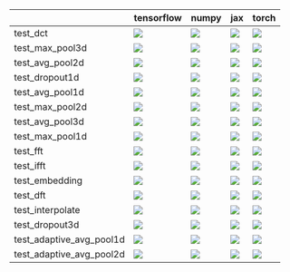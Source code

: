 |                          | tensorflow                                                                                                                                                                             | numpy                                                                                                                                                                                  | jax                                                                                                                                                                                    | torch                                                                                                                                                                                  |
|:-------------------------|:---------------------------------------------------------------------------------------------------------------------------------------------------------------------------------------|:---------------------------------------------------------------------------------------------------------------------------------------------------------------------------------------|:---------------------------------------------------------------------------------------------------------------------------------------------------------------------------------------|:---------------------------------------------------------------------------------------------------------------------------------------------------------------------------------------|
| test_dct                 | <a href="https://github.com/unifyai/ivy/actions/runs/4592326235/jobs/8109274577" rel="noopener noreferrer" target="_blank"><img src=https://img.shields.io/badge/-success-success></a> | <a href="https://github.com/unifyai/ivy/actions/runs/4592326235/jobs/8109274577" rel="noopener noreferrer" target="_blank"><img src=https://img.shields.io/badge/-failure-red></a>     | <a href="https://github.com/unifyai/ivy/actions/runs/4592326235/jobs/8109274577" rel="noopener noreferrer" target="_blank"><img src=https://img.shields.io/badge/-failure-red></a>     | <a href="https://github.com/unifyai/ivy/actions/runs/4592326235/jobs/8109274577" rel="noopener noreferrer" target="_blank"><img src=https://img.shields.io/badge/-failure-red></a>     |
| test_max_pool3d          | <a href="https://github.com/unifyai/ivy/actions/runs/4592326235/jobs/8109274577" rel="noopener noreferrer" target="_blank"><img src=https://img.shields.io/badge/-success-success></a> | <a href="https://github.com/unifyai/ivy/actions/runs/4592326235/jobs/8109274577" rel="noopener noreferrer" target="_blank"><img src=https://img.shields.io/badge/-failure-red></a>     | <a href="https://github.com/unifyai/ivy/actions/runs/4592326235/jobs/8109274577" rel="noopener noreferrer" target="_blank"><img src=https://img.shields.io/badge/-failure-red></a>     | <a href="https://github.com/unifyai/ivy/actions/runs/4592326235/jobs/8109274577" rel="noopener noreferrer" target="_blank"><img src=https://img.shields.io/badge/-failure-red></a>     |
| test_avg_pool2d          | <a href="https://github.com/unifyai/ivy/actions/runs/4592326235/jobs/8109274577" rel="noopener noreferrer" target="_blank"><img src=https://img.shields.io/badge/-success-success></a> | <a href="https://github.com/unifyai/ivy/actions/runs/4592326235/jobs/8109274577" rel="noopener noreferrer" target="_blank"><img src=https://img.shields.io/badge/-failure-red></a>     | <a href="https://github.com/unifyai/ivy/actions/runs/4592326235/jobs/8109274577" rel="noopener noreferrer" target="_blank"><img src=https://img.shields.io/badge/-failure-red></a>     | <a href="https://github.com/unifyai/ivy/actions/runs/4592326235/jobs/8109274577" rel="noopener noreferrer" target="_blank"><img src=https://img.shields.io/badge/-failure-red></a>     |
| test_dropout1d           | <a href="https://github.com/unifyai/ivy/actions/runs/4592326235/jobs/8109274577" rel="noopener noreferrer" target="_blank"><img src=https://img.shields.io/badge/-success-success></a> | <a href="https://github.com/unifyai/ivy/actions/runs/4592326235/jobs/8109274577" rel="noopener noreferrer" target="_blank"><img src=https://img.shields.io/badge/-failure-red></a>     | <a href="https://github.com/unifyai/ivy/actions/runs/4592326235/jobs/8109274577" rel="noopener noreferrer" target="_blank"><img src=https://img.shields.io/badge/-failure-red></a>     | <a href="https://github.com/unifyai/ivy/actions/runs/4592326235/jobs/8109274577" rel="noopener noreferrer" target="_blank"><img src=https://img.shields.io/badge/-failure-red></a>     |
| test_avg_pool1d          | <a href="https://github.com/unifyai/ivy/actions/runs/4592326235/jobs/8109274577" rel="noopener noreferrer" target="_blank"><img src=https://img.shields.io/badge/-success-success></a> | <a href="https://github.com/unifyai/ivy/actions/runs/4592326235/jobs/8109274577" rel="noopener noreferrer" target="_blank"><img src=https://img.shields.io/badge/-failure-red></a>     | <a href="https://github.com/unifyai/ivy/actions/runs/4592326235/jobs/8109274577" rel="noopener noreferrer" target="_blank"><img src=https://img.shields.io/badge/-failure-red></a>     | <a href="https://github.com/unifyai/ivy/actions/runs/4592326235/jobs/8109274577" rel="noopener noreferrer" target="_blank"><img src=https://img.shields.io/badge/-failure-red></a>     |
| test_max_pool2d          | <a href="https://github.com/unifyai/ivy/actions/runs/4592326235/jobs/8109274577" rel="noopener noreferrer" target="_blank"><img src=https://img.shields.io/badge/-success-success></a> | <a href="https://github.com/unifyai/ivy/actions/runs/4592326235/jobs/8109274577" rel="noopener noreferrer" target="_blank"><img src=https://img.shields.io/badge/-failure-red></a>     | <a href="https://github.com/unifyai/ivy/actions/runs/4592326235/jobs/8109274577" rel="noopener noreferrer" target="_blank"><img src=https://img.shields.io/badge/-failure-red></a>     | <a href="https://github.com/unifyai/ivy/actions/runs/4592326235/jobs/8109274577" rel="noopener noreferrer" target="_blank"><img src=https://img.shields.io/badge/-failure-red></a>     |
| test_avg_pool3d          | <a href="https://github.com/unifyai/ivy/actions/runs/4592326235/jobs/8109274577" rel="noopener noreferrer" target="_blank"><img src=https://img.shields.io/badge/-success-success></a> | <a href="https://github.com/unifyai/ivy/actions/runs/4592326235/jobs/8109274577" rel="noopener noreferrer" target="_blank"><img src=https://img.shields.io/badge/-failure-red></a>     | <a href="https://github.com/unifyai/ivy/actions/runs/4592326235/jobs/8109274577" rel="noopener noreferrer" target="_blank"><img src=https://img.shields.io/badge/-failure-red></a>     | <a href="https://github.com/unifyai/ivy/actions/runs/4592326235/jobs/8109274577" rel="noopener noreferrer" target="_blank"><img src=https://img.shields.io/badge/-failure-red></a>     |
| test_max_pool1d          | <a href="https://github.com/unifyai/ivy/actions/runs/4592326235/jobs/8109274577" rel="noopener noreferrer" target="_blank"><img src=https://img.shields.io/badge/-success-success></a> | <a href="https://github.com/unifyai/ivy/actions/runs/4592326235/jobs/8109274577" rel="noopener noreferrer" target="_blank"><img src=https://img.shields.io/badge/-failure-red></a>     | <a href="https://github.com/unifyai/ivy/actions/runs/4592326235/jobs/8109274577" rel="noopener noreferrer" target="_blank"><img src=https://img.shields.io/badge/-failure-red></a>     | <a href="https://github.com/unifyai/ivy/actions/runs/4592326235/jobs/8109274577" rel="noopener noreferrer" target="_blank"><img src=https://img.shields.io/badge/-failure-red></a>     |
| test_fft                 | <a href="https://github.com/unifyai/ivy/actions/runs/4592326235/jobs/8109274577" rel="noopener noreferrer" target="_blank"><img src=https://img.shields.io/badge/-failure-red></a>     | <a href="https://github.com/unifyai/ivy/actions/runs/4592326235/jobs/8109274577" rel="noopener noreferrer" target="_blank"><img src=https://img.shields.io/badge/-success-success></a> | <a href="https://github.com/unifyai/ivy/actions/runs/4592326235/jobs/8109274577" rel="noopener noreferrer" target="_blank"><img src=https://img.shields.io/badge/-failure-red></a>     | <a href="https://github.com/unifyai/ivy/actions/runs/4592326235/jobs/8109274577" rel="noopener noreferrer" target="_blank"><img src=https://img.shields.io/badge/-failure-red></a>     |
| test_ifft                | <a href="https://github.com/unifyai/ivy/actions/runs/4592326235/jobs/8109274577" rel="noopener noreferrer" target="_blank"><img src=https://img.shields.io/badge/-success-success></a> | <a href="https://github.com/unifyai/ivy/actions/runs/4592326235/jobs/8109274577" rel="noopener noreferrer" target="_blank"><img src=https://img.shields.io/badge/-failure-red></a>     | <a href="https://github.com/unifyai/ivy/actions/runs/4592326235/jobs/8109274577" rel="noopener noreferrer" target="_blank"><img src=https://img.shields.io/badge/-failure-red></a>     | <a href="https://github.com/unifyai/ivy/actions/runs/4592326235/jobs/8109274577" rel="noopener noreferrer" target="_blank"><img src=https://img.shields.io/badge/-failure-red></a>     |
| test_embedding           | <a href="https://github.com/unifyai/ivy/actions/runs/4592326235/jobs/8109274577" rel="noopener noreferrer" target="_blank"><img src=https://img.shields.io/badge/-success-success></a> | <a href="https://github.com/unifyai/ivy/actions/runs/4592326235/jobs/8109274577" rel="noopener noreferrer" target="_blank"><img src=https://img.shields.io/badge/-failure-red></a>     | <a href="https://github.com/unifyai/ivy/actions/runs/4592326235/jobs/8109274577" rel="noopener noreferrer" target="_blank"><img src=https://img.shields.io/badge/-success-success></a> | <a href="https://github.com/unifyai/ivy/actions/runs/4592326235/jobs/8109274577" rel="noopener noreferrer" target="_blank"><img src=https://img.shields.io/badge/-success-success></a> |
| test_dft                 | <a href="https://github.com/unifyai/ivy/actions/runs/4592326235/jobs/8109274577" rel="noopener noreferrer" target="_blank"><img src=https://img.shields.io/badge/-success-success></a> | <a href="https://github.com/unifyai/ivy/actions/runs/4592326235/jobs/8109274577" rel="noopener noreferrer" target="_blank"><img src=https://img.shields.io/badge/-failure-red></a>     | <a href="https://github.com/unifyai/ivy/actions/runs/4592326235/jobs/8109274577" rel="noopener noreferrer" target="_blank"><img src=https://img.shields.io/badge/-failure-red></a>     | <a href="https://github.com/unifyai/ivy/actions/runs/4592326235/jobs/8109274577" rel="noopener noreferrer" target="_blank"><img src=https://img.shields.io/badge/-failure-red></a>     |
| test_interpolate         | <a href="https://github.com/unifyai/ivy/actions/runs/4592326235/jobs/8109274577" rel="noopener noreferrer" target="_blank"><img src=https://img.shields.io/badge/-success-success></a> | <a href="https://github.com/unifyai/ivy/actions/runs/4592326235/jobs/8109274577" rel="noopener noreferrer" target="_blank"><img src=https://img.shields.io/badge/-failure-red></a>     | <a href="https://github.com/unifyai/ivy/actions/runs/4592326235/jobs/8109274577" rel="noopener noreferrer" target="_blank"><img src=https://img.shields.io/badge/-failure-red></a>     | <a href="https://github.com/unifyai/ivy/actions/runs/4592326235/jobs/8109274577" rel="noopener noreferrer" target="_blank"><img src=https://img.shields.io/badge/-failure-red></a>     |
| test_dropout3d           | <a href="https://github.com/unifyai/ivy/actions/runs/4592326235/jobs/8109274577" rel="noopener noreferrer" target="_blank"><img src=https://img.shields.io/badge/-success-success></a> | <a href="https://github.com/unifyai/ivy/actions/runs/4592326235/jobs/8109274577" rel="noopener noreferrer" target="_blank"><img src=https://img.shields.io/badge/-failure-red></a>     | <a href="https://github.com/unifyai/ivy/actions/runs/4592326235/jobs/8109274577" rel="noopener noreferrer" target="_blank"><img src=https://img.shields.io/badge/-failure-red></a>     | <a href="https://github.com/unifyai/ivy/actions/runs/4592326235/jobs/8109274577" rel="noopener noreferrer" target="_blank"><img src=https://img.shields.io/badge/-failure-red></a>     |
| test_adaptive_avg_pool1d | <a href="https://github.com/unifyai/ivy/actions/runs/4592326235/jobs/8109274577" rel="noopener noreferrer" target="_blank"><img src=https://img.shields.io/badge/-failure-red></a>     | <a href="https://github.com/unifyai/ivy/actions/runs/4592326235/jobs/8109274577" rel="noopener noreferrer" target="_blank"><img src=https://img.shields.io/badge/-failure-red></a>     | <a href="https://github.com/unifyai/ivy/actions/runs/4592326235/jobs/8109274577" rel="noopener noreferrer" target="_blank"><img src=https://img.shields.io/badge/-failure-red></a>     | <a href="https://github.com/unifyai/ivy/actions/runs/4592326235/jobs/8109274577" rel="noopener noreferrer" target="_blank"><img src=https://img.shields.io/badge/-success-success></a> |
| test_adaptive_avg_pool2d | <a href="https://github.com/unifyai/ivy/actions/runs/4592326235/jobs/8109274577" rel="noopener noreferrer" target="_blank"><img src=https://img.shields.io/badge/-failure-red></a>     | <a href="https://github.com/unifyai/ivy/actions/runs/4592326235/jobs/8109274577" rel="noopener noreferrer" target="_blank"><img src=https://img.shields.io/badge/-failure-red></a>     | <a href="https://github.com/unifyai/ivy/actions/runs/4592326235/jobs/8109274577" rel="noopener noreferrer" target="_blank"><img src=https://img.shields.io/badge/-failure-red></a>     | <a href="https://github.com/unifyai/ivy/actions/runs/4592326235/jobs/8109274577" rel="noopener noreferrer" target="_blank"><img src=https://img.shields.io/badge/-success-success></a> |